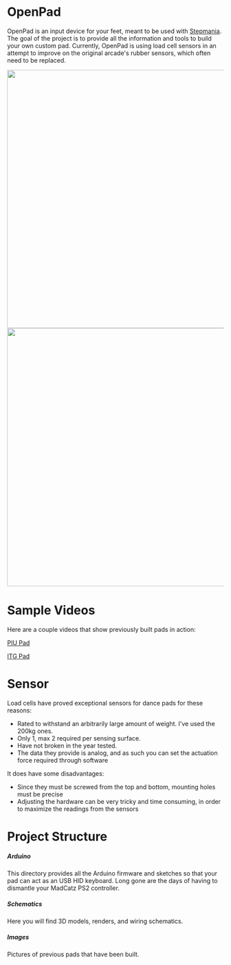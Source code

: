 # OpenPad

OpenPad is an input device for your feet, meant to be used with [Stepmania](https://github.com/stepmania/stepmania). The goal of the project is to provide all the information and tools to build your own custom pad. Currently, OpenPad is using load cell sensors in an attempt to improve on the original arcade's rubber sensors, which often need to be replaced.

<img src="/Images/Surface.jpg" width="600">
<img src="/Images/PIU0.jpg" width="600">

# Sample Videos

Here are a couple videos that show previously built pads in action:

[PIU Pad](https://www.youtube.com/watch?v=-PtqCtwOBeI)

[ITG Pad](https://www.youtube.com/watch?v=gNsw73bATUQ)


# Sensor

Load cells have proved exceptional sensors for dance pads for these reasons:

* Rated to withstand an arbitrarily large amount of weight. I've used the 200kg ones.
* Only 1, max 2 required per sensing surface.
* Have not broken in the year tested.
* The data they provide is analog, and as such you can set the actuation force required through software

It does have some disadvantages:

* Since they must be screwed from the top and bottom, mounting holes must be precise
* Adjusting the hardware can be very tricky and time consuming, in order to maximize the readings from the sensors

# Project Structure

##### Arduino
This directory provides all the Arduino firmware and sketches so that your pad can act as an USB HID keyboard. Long gone are the days of having to dismantle your MadCatz PS2 controller.

##### Schematics
Here you will find 3D models, renders, and wiring schematics.

##### Images
Pictures of previous pads that have been built.
